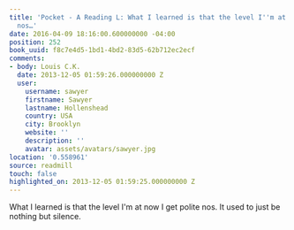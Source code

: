 ```yaml
---
title: 'Pocket - A Reading L: What I learned is that the level I''m at now I get polite
  nos…'
date: 2016-04-09 18:16:00.600000000 -04:00
position: 252
book_uuid: f8c7e4d5-1bd1-4bd2-83d5-62b712ec2ecf
comments:
- body: Louis C.K.
  date: 2013-12-05 01:59:26.000000000 Z
  user:
    username: sawyer
    firstname: Sawyer
    lastname: Hollenshead
    country: USA
    city: Brooklyn
    website: ''
    description: ''
    avatar: assets/avatars/sawyer.jpg
location: '0.558961'
source: readmill
touch: false
highlighted_on: 2013-12-05 01:59:25.000000000 Z
---
```


What I learned is that the level I'm at now I get polite nos. It used to just be nothing but silence.